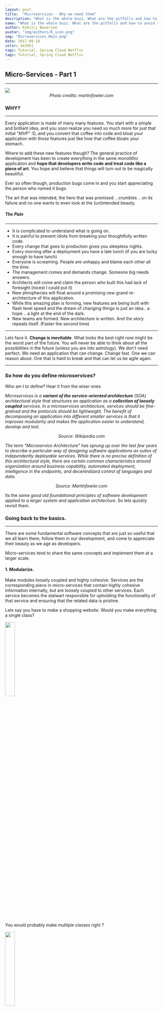 ```yaml
---
layout: post
title:  "Microservices - Why we need them"
description: "What is the whole buzz. What are the pitfalls and how to avoid them"
name: "What is the whole buzz. What are the pitfalls and how to avoid them"
author: Kshitij Banerjee
avatar: "img/authors/K_icon.png"
img: "Microservices_Main.png"
date: 2017-09-18
color: 5e35b1
tags: Tutorial, Spring Cloud Netflix
tags: Tutorial, Spring Cloud Netflix
---
```


## Micro-Services - Part 1
------------------

<img src="https://martinfowler.com/articles/microservices/images/sketch.png">
<i><center> Photo credits: martinfowler.com </center></i>

### WHY?
-------

Every application is made of many many features.
You start with a simple and brilliant idea, and you soon realize you need so much more for just that initial _"MVP"_ :D, and you convert that coffee into code and bloat your application with those features just like how that coffee bloats your stomach.

Where to add these new features though?
The general practice of development has been to create everything in the same monolithic application and __hope that developers write code and treat code like a piece of art__. You hope and believe that things will turn out to be magically beautiful.


Ever so often though, production bugs come in and you start appreciating the person who named it _bugs_.

The art that was intended, the hero that was promised .. crumbles .. on its failure and no one wants to even look at the (un)intended beauty.


##### The Pain
--------------
- It is complicated to understand what is going on.
- It is painful to prevent idiots from breaking your thoughtfully written code.
- Every change that goes to production gives you sleepless nights.
- Every morning after a deployment you have a late lunch (if you are lucky enough to have lunch)
- Everyone is screaming. People are unhappy and blame each other all the time.
- The management comes and demands change. Someone big needs answers.
- Architects will come and claim the person who built this had lack of foresight (nicest I could put it)
- New phrophecies will float around a promising new grand re-architecture of this application.
- While this amazing plan is forming, new features are being built with flash level speed and the dream of changing things is just an idea.. a hope .. a light at the end of the dark.
- New teams are formed. New architecture is written. And the story repeats itself. (Faster the second time)




----------------
Lets face it. __Change is inevitable__. What looks the best right now might be the worst part of the future. You will never be able to think about all the possibilities in the future (unless you are into astrology).
We don't need perfect. We need an application that can change. Change fast. One we can reason about. One that is hard to break and that can let us be agile again.

-----------------


### So how do you define microservices?
Who am I to define? Hear it from the wiser ones.

_Microservices is a **variant of the service-oriented architecture** (SOA) architectural style that structures an application as a **collection of loosely coupled** services. In a microservices architecture, services should be fine-grained and the protocols should be lightweight. The benefit of decomposing an application into different smaller services is that it improves modularity and makes the application easier to understand, develop and test._

<center><i> Source: Wikipedia.com </i></center>


_The term "Microservice Architecture" has sprung up over the last few years to describe a particular way of designing software applications as suites of independently deployable services. While there is no precise definition of this architectural style, there are certain common characteristics around organization around business capability, automated deployment, intelligence in the endpoints, and decentralized control of languages and data._

<i><center> Source: Martinfowler.com </center></i>


Its the _same good old foundational principles of software development applied to a larger system and application architecture_.
So lets quickly revisit them.


### Going back to the basics.
---------

There are some fundamental software concepts that are just so useful that we all learn them, follow them in our development, and come to appreciate their beauty as we age as developers.

Micro-services tend to share the same concepts and implement them at a larger scale.

#### 1. Modularize.
Make modules loosely coupled and highly cohesive.
Services are the corresponding piece in micro-services that contain highly cohesive information internally, but are loosely coupled to other services.
Each service becomes the stalwart responsible for upholding the functionality of that service and ensuring that the related data is pristine.

Lets say you have to make a shopping website.
Would you make everything a single class?

<img src="../images/single_class_microservices.png" width="25%" height="25%">

You would probably make multiple classes right ?

<img src="../images/multi_class_microservices.png" width="25%" height="25%">

You would probably need a database which has your shared state soon. So you will make the related classes into their own modules.

<img src="../images/multi_module_microservices.png" width="25%" height="25%">

Micro-services is the next step and makes these modules separately deployable units.

<img src="../images/multi_service_microservices.png" width="25%" height="25%">

#### 2. Work over abstractions.
Use contracts (aka interfaces) to define boundaries.

This helps change the internal implementations when needed.
The user wants a dog today. Tomorrow he comes to love those furry cats, and then he grows and starts treating humans as pets.

Different people want different things, so you keep their connections in terms of contracts and abstract that as an interface.

<img src="../images/abstractions_microservices.png" width="25%" height="25%">

And then you play with these abstractions to do things like dependency injection and the like. This gives you immense freedom and flexibility.

<img src="../images/abstraction_rest_microservices.png" width="60%" height="60%">

Micro-services make these contracts in terms of API's and separate services based on the promise of a response to certain request. You as the developer of that service is free to change how you honor those responses without changes needed in the caller.

And then your love for abstraction starts and you say, let the client be abstracted too. So that gives rise to another pattern called, API GATEWAYs

Simple, have a service that the client talks to, and let that route/inject which actual service it needs to call.
This pattern is so widely used that some libraries help you make them. We will talk about one like Spring Cloud Netflix-Zuul in the next post.

#### 3. Use the same language.
Unix treats everything as a file. Hence you can pipe programs around. Once the language that binds things together is the same everything fits in nicely.

Micro-services generally choose their language as REST HTTP over TCP and Json as the preferred language. So now each of your service can be in whatever language/framework/architecture so long as it can honor the RESTful contracts. :)

#### 4. Prefer Composition.
Break a problem into smaller sub-problems and use a composition of the smaller pieces to make a whole.

#### 5. Avoid global variables.
Global variables are shared mutable states.
It becomes hard to keep track of these variables and consequently it becomes easy to do some changes from one place that conflicts with the intent of the other.


__Your database is your global state!.__

Having a big god object that is the representation of your global state has all the flaws that come with having those big singleton states in your application.
Many people updating the same global state will need what ? Locks, synchronizations and versioning. All those evil things come back and you want to move out of them.

When you hit bottlenecks, what do you do ? You try to parallelize.

You start with task parallelism, where you parallelize multiple applications working on the same data.

You quickly realize, the overhead of synchronizations, locks are wearing down the performance.
A better solution, is to design the system so that you are moving towards __data parallelism__


That's what micro-services are trying to do.
<img src="../images/global_states_microservices.png" width="70%" height="70%">

Break that global state (Shared Database) into smaller states that are parallelizable independently.
And instead of public variables which anyone can modify without honoring the validation semantics.


You keep the variables/state private and only let the class modify it.

In terms of micro-services, the data for a service can only change from its corresponding service. The data is private to the service, not globally available.
This does not mean that we _have_ to separate the data physically. These are logical boundaries, services are unaware of other service data. But the data might still be on the same physical server.

### Promises of a micro-service architecture.
-------

#### Scalability.

My Platform just got featured. Getting a lot of user creations. Create some more user service instances quick since they are independently deployable remember!


#### Modularity

If you have a problem happening, its fairly easy to reason about where the faulty codebase is, based on which services handles that functional responsibility.

When you think modular, you think contracts, you think abstraction and that helps in the long run.

When the whole is made of smaller parts, its easier to move the parts around, reuse these parts and `compose` new features with ease.


#### Promotes better practices. Aka: harder to be an idiot

Since your system is made out of isolated pieces of services, its harder to cross boundaries, create code that is harder to understand and in the process create bugs.

#### Scopes your data

The responsibility of the underlying data is given to the service. That service is now free to understand the data patterns, change the data source if it wants to or scale without changing its contract with other services.

#### Easier to test

The boundaries are smaller, more focussed on the specific functionality that this service provides. So your tests are shorter, cleaner and neater.


#### Polyglot development Aka: No long term marriage with technology choices.

Change the underlying language, change the data storage, change the logic if you want, the calling service doesn't care, as long as you don't break the protocol.

### What is the other side of the coin? What problems do they create?
---------

#### Distributed Transactions
Some transactions will need updates to multiple areas/functionalities. Naturally, multiple services will get involved.

This will lead to distributed transactions. These are very very tough to solve. So how do you solve them ?

Dont.

Model your functionality such that things are _eventually consistent_. Some instances might intermittently have a view which is different from the other service, but it is okay, as long as eventually everyone understands the same state.
Intermittent failures need to be modelled.

Some tricks here.
1. dangling pointers / references are okay. Its just some data that needs to be cleaned up at max. (maybe.. storage is cheap).
2. Make use of 1, and order your updates such that only the _last_ update in the whole process makes the whole structure useful.

Entities are hierarchical. There is a parent entity that will reference multiple child entities and so on. Update the parent last.
An Order, will have items, that are of a product. The order has users, a payment, a schedule etc.
Only when the _order_ references the child do the childs come into existence. Otherwise, they don't exist.

Update the order references last. If a payment makes the order valid, update the payment last.

<img src="../images/heirarchy_microservices.png">

But how about intermittent failures?

Ensure that things are auto-retried and that API's are idempotent.
Don't update everything in the real-time path. Keep your real time api's short and sweet.
Let asynchronous workers update the whole process later. Let them retry, let pieces  be idempotent.


#### Configuration Management
Configurations about the system are magic numbers. Configuration at a service level are maybe okay.
Especially with so many services coming up. The configuration of a cluster is dynamic, and hardcoding these instances will not go a long way.



#### Service explosion

Soon you have a lot of services. Keeping track of them and where the instances are can get complicated.
Document everything. Document services well. Document contracts well.
Let service discoveries ledger your instances. Let things be dynamic.


Since we have so many topics and concepts, naturally these problems are seen across organizations, people start solving the same problems and patterns emerge.
Design patterns are born. Some companies are benign enough to share these implementations with the world.

Netflix integrated with Spring, our favourite java platform, and gave us these goodies.

Let me share my understanding of this in the next post ...  

Here: [PART-2](../Microservices-Part2-Spring-Cloud-Netflix)
---------------


